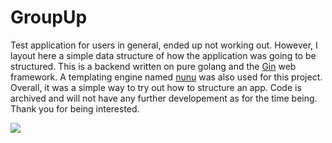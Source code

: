 # GroupUp

Test application for users in general, ended up not working out. However, I layout here a simple data structure of how the application was going to be structured. This is a backend written on pure golang and the [Gin](https://gin-gonic.com/) web framework. A templating engine named [nunu](https://github.com/go-nunu/nunu) was also used for this project. Overall, it was a simple way to try out how to structure an app. Code is archived and will not have any further developement as for the time being. Thank you for being interested.

[![](https://mermaid.ink/img/pako:eNqFU01TwjAQ_SuZPflROqRYaHOFGceDHkQvTi-RLliHJkySKsrw313SFFB0vLS7b9_uvry0G5jpEkHAbCmtnVRyYWRdKMZ8zh4tGrbZ5YxdWteUqNzNJORK1hjCV12pa6Ob1dli97yZnIeCkQ6nbd_Zvj9iBFdq0ZHeKny_94g9kHxxW6iDmJZyJEeaFgqAw7Uba-WovUPkwp6M2Z3pQR7mvMllg38s-5831o2xuCfNfHpi0bcWb9S-Ixh2nN1RFwtALdfT6rPzWZblLdbPaH76xNoF_r4K4AWwXo-CCwq68wr2EOwImtvynudlHQ05LdKIdrv9bReP424dEck_tH9JCjcpQuB5AfuVeZAPEdRoalmV9M16CwtwL0gug6CwxLlslq6AQm2JKhunpx9qBsKZBiNoViXJCl85iLlcWkJXUoHYwBoETwfxKOX9YcZ5mgyuBlkEHyCyJM54wkd5OkyvknyYbyP41Jom9OPRYJiN8n6SU4FTyY978sV2J5aV0-Y2_GW71_YL7GERpQ?type=png)](https://mermaid.live/edit#pako:eNqFU01TwjAQ_SuZPflROqRYaHOFGceDHkQvTi-RLliHJkySKsrw313SFFB0vLS7b9_uvry0G5jpEkHAbCmtnVRyYWRdKMZ8zh4tGrbZ5YxdWteUqNzNJORK1hjCV12pa6Ob1dli97yZnIeCkQ6nbd_Zvj9iBFdq0ZHeKny_94g9kHxxW6iDmJZyJEeaFgqAw7Uba-WovUPkwp6M2Z3pQR7mvMllg38s-5831o2xuCfNfHpi0bcWb9S-Ixh2nN1RFwtALdfT6rPzWZblLdbPaH76xNoF_r4K4AWwXo-CCwq68wr2EOwImtvynudlHQ05LdKIdrv9bReP424dEck_tH9JCjcpQuB5AfuVeZAPEdRoalmV9M16CwtwL0gug6CwxLlslq6AQm2JKhunpx9qBsKZBiNoViXJCl85iLlcWkJXUoHYwBoETwfxKOX9YcZ5mgyuBlkEHyCyJM54wkd5OkyvknyYbyP41Jom9OPRYJiN8n6SU4FTyY978sV2J5aV0-Y2_GW71_YL7GERpQ)

